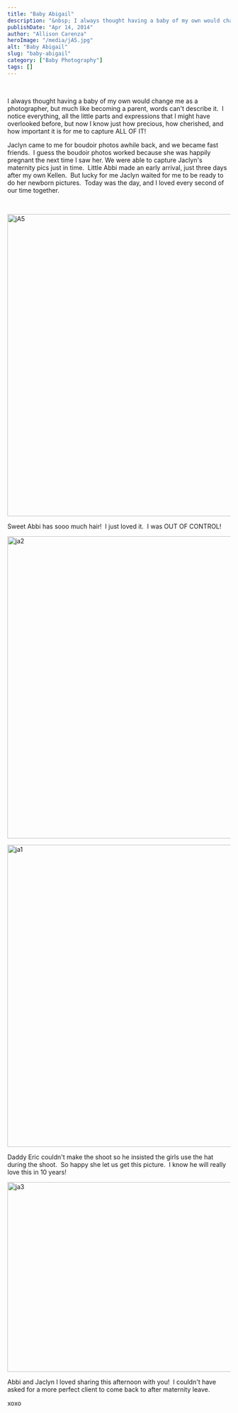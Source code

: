 ```yaml
---
title: "Baby Abigail"
description: "&nbsp; I always thought having a baby of my own would change me as a photographer, but much like becoming "
publishDate: "Apr 14, 2014"
author: "Allison Carenza"
heroImage: "/media/jA5.jpg"
alt: "Baby Abigail"
slug: "baby-abigail"
category: ["Baby Photography"]
tags: []
---
```


<p>&nbsp;</p>
<p>I always thought having a baby of my own would change me as a photographer, but much like becoming a parent, words can&apos;t describe it.  I notice everything, all the little parts and expressions that I might have overlooked before, but now I know just how precious, how cherished, and how important it is for me to capture ALL OF IT!</p>
<p>Jaclyn came to me for boudoir photos awhile back, and we became fast friends.  I guess the boudoir photos worked because she was happily pregnant the next time I saw her. We were able to capture Jaclyn&apos;s maternity pics just in time.  Little Abbi made an early arrival, just three days after my own Kellen.  But lucky for me Jaclyn waited for me to be ready to do her newborn pictures.  Today was the day, and I loved every second of our time together.</p>
<p>&nbsp;</p>
<p><img class="aligncenter size-full wp-image-5016" alt="jA5" src="/media/jA5.jpg" width="930" height="680"   /></p>
<p>Sweet Abbi has sooo much hair!  I just loved it.  I was OUT OF CONTROL!</p>
<p><img class="aligncenter size-full wp-image-5013" alt="ja2" src="/media/ja210.jpg" width="930" height="680"   /></p>
<p><img class="aligncenter size-full wp-image-5012" alt="ja1" src="/media/ja112.jpg" width="930" height="680"   /></p>
<p>Daddy Eric couldn&apos;t make the shoot so he insisted the girls use the hat during the shoot.  So happy she let us get this picture.  I know he will really love this in 10 years!</p>
<p><img class="aligncenter size-large wp-image-5014" alt="ja3" src="/media/ja34.jpg" width="584" height="427"   /></p>
<p>Abbi and Jaclyn I loved sharing this afternoon with you!  I couldn&apos;t have asked for a more perfect client to come back to after maternity leave.</p>
<p>xoxo</p>
